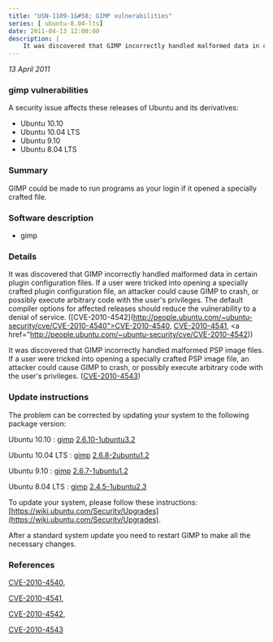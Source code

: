 ```yaml
---
title: "USN-1109-1&#58; GIMP vulnerabilities"
series: [ ubuntu-8.04-lts]
date: 2011-04-13 12:00:00
description: |
    It was discovered that GIMP incorrectly handled malformed data in certain plugin configuration files. If a user were tricked into opening a specially crafted plugin configuration file, an attacker could cause GIMP to crash, or possibly execute arbitrary code with the user&#39;s privileges. The default compiler options for affected releases should reduce the vulnerability to a denial of service. ([CVE-2010-4542](http://people.ubuntu.com/~ubuntu-security/cve/CVE-2010-4540">CVE-2010-4540</a>, <a href="http://people.ubuntu.com/~ubuntu-security/cve/CVE-2010-4541">CVE-2010-4541</a>, <a href="http://people.ubuntu.com/~ubuntu-security/cve/CVE-2010-4542))
--- 
```

 
 

*13 April 2011*

### gimp vulnerabilities

A security issue affects these releases of Ubuntu and its derivatives:

* Ubuntu 10.10
* Ubuntu 10.04 LTS
* Ubuntu 9.10
* Ubuntu 8.04 LTS

### Summary

GIMP could be made to run programs as your login if it opened a specially crafted file.

### Software description

* gimp 

### Details

It was discovered that GIMP incorrectly handled malformed data in certain plugin configuration files. If a user were tricked into opening a specially crafted plugin configuration file, an attacker could cause GIMP to crash, or possibly execute arbitrary code with the user&#39;s privileges. The default compiler options for affected releases should reduce the vulnerability to a denial of service. ([CVE-2010-4542](http://people.ubuntu.com/~ubuntu-security/cve/CVE-2010-4540">CVE-2010-4540</a>, <a href="http://people.ubuntu.com/~ubuntu-security/cve/CVE-2010-4541">CVE-2010-4541</a>, <a href="http://people.ubuntu.com/~ubuntu-security/cve/CVE-2010-4542))

It was discovered that GIMP incorrectly handled malformed PSP image files. If a user were tricked into opening a specially crafted PSP image file, an attacker could cause GIMP to crash, or possibly execute arbitrary code with the user&#39;s privileges. ([CVE-2010-4543](http://people.ubuntu.com/~ubuntu-security/cve/CVE-2010-4543)) 

### Update instructions

The problem can be corrected by updating your system to the following package version:

Ubuntu 10.10
 : [gimp](https://launchpad.net/ubuntu/+source/gimp) <span> [2.6.10-1ubuntu3.2](https://launchpad.net/ubuntu/+source/gimp/2.6.10-1ubuntu3.2) </span> 

Ubuntu 10.04 LTS
 : [gimp](https://launchpad.net/ubuntu/+source/gimp) <span> [2.6.8-2ubuntu1.2](https://launchpad.net/ubuntu/+source/gimp/2.6.8-2ubuntu1.2) </span> 

Ubuntu 9.10
 : [gimp](https://launchpad.net/ubuntu/+source/gimp) <span> [2.6.7-1ubuntu1.2](https://launchpad.net/ubuntu/+source/gimp/2.6.7-1ubuntu1.2) </span> 

Ubuntu 8.04 LTS
 : [gimp](https://launchpad.net/ubuntu/+source/gimp) <span> [2.4.5-1ubuntu2.3](https://launchpad.net/ubuntu/+source/gimp/2.4.5-1ubuntu2.3) </span> 

To update your system, please follow these instructions: [https://wiki.ubuntu.com/Security/Upgrades](https://wiki.ubuntu.com/Security/Upgrades).

After a standard system update you need to restart GIMP to make all the necessary changes. 

### References

 
 [CVE-2010-4540](http://people.ubuntu.com/~ubuntu-security/cve/CVE-2010-4540), 

 [CVE-2010-4541](http://people.ubuntu.com/~ubuntu-security/cve/CVE-2010-4541), 

 [CVE-2010-4542](http://people.ubuntu.com/~ubuntu-security/cve/CVE-2010-4542), 

 [CVE-2010-4543](http://people.ubuntu.com/~ubuntu-security/cve/CVE-2010-4543)
 

